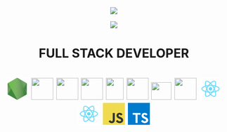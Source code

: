 
 <p align="center">
    <img align="center" src="https://github-readme-stats.vercel.app/api?username=Mynameisjohndev&show_icons=true&show_icons=true" />
 </p>
 <p align="center">
    <img align="center" src="https://github-readme-stats.vercel.app/api/top-langs/?username=Mynameisjohndev&layout=compact)](https://github.com/anuraghazra/github-readme-stats"/>
 </p/>
 
 
 <h1 align="center" font-size="30">FULL STACK DEVELOPER<h1>
 <p align="center" > 
 <img src="https://raw.githubusercontent.com/github/explore/80688e429a7d4ef2fca1e82350fe8e3517d3494d/topics/nodejs/nodejs.png" width="50" height="50"/>
 <img src="https://miro.medium.com/max/400/1*nP2C50GK4_-ly_R_mq3juQ.png" width="50" height="50" />
 <img src="https://i.imgur.com/Dns5wR8.png" width="50" height="50" />
 <img src="https://pngimg.com/uploads/mysql/mysql_PNG9.png" width="50" height="50" />
 <img src="https://cdn.freebiesupply.com/logos/large/2x/firebase-1-logo-png-transparent.png" width="40" height="50" />
 <img src="https://seeklogo.com/images/N/next-js-logo-8FCFF51DD2-seeklogo.com.png" width="50" height="50" />

 <img src="https://upload.wikimedia.org/wikipedia/commons/thumb/9/95/Vue.js_Logo_2.svg/1200px-Vue.js_Logo_2.svg.png" width="46" height="40" /> 
 
 <img src="https://upload.wikimedia.org/wikipedia/commons/thumb/c/cf/Angular_full_color_logo.svg/1024px-Angular_full_color_logo.svg.png" width="50" height="50" /> 
  
 <img src="https://raw.githubusercontent.com/github/explore/80688e429a7d4ef2fca1e82350fe8e3517d3494d/topics/react/react.png" width="50" height="50" />
 <img src="https://raw.githubusercontent.com/github/explore/80688e429a7d4ef2fca1e82350fe8e3517d3494d/topics/react/react.png" width="50" height="50" />
 <img src="https://raw.githubusercontent.com/github/explore/80688e429a7d4ef2fca1e82350fe8e3517d3494d/topics/javascript/javascript.png" width="50" height="50" />
 <img src="https://raw.githubusercontent.com/github/explore/80688e429a7d4ef2fca1e82350fe8e3517d3494d/topics/typescript/typescript.png" width="50" height="50" />
 </p> 




